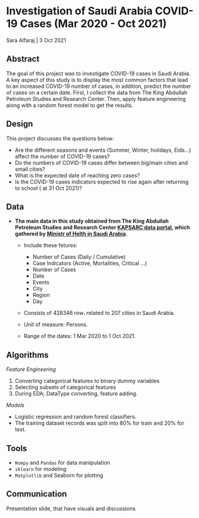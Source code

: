 # Investigation of Saudi Arabia COVID-19 Cases (Mar 2020 - Oct 2021)
Sara Alfaraj | 3 Oct 2021

## Abstract
The goal of this project was to investigate COVID-19 cases in Saudi Arabia. A key aspect of this study is to display the most common factors that lead to an increased COVID-19 number of cases, in addition, predict the number of cases on a certain date.  First, I collect the data from The King Abdullah Petroleum Studies and Research Center. Then, apply feature engineering along with a random forest model to get the results.    

## Design
This project discusses the questions below:
- Are the different seasons and events (Summer, Winter, holidays, Eids...) affect the number of COVID-19 cases?
- Do the numbers of COVID-19 cases differ between big/main cities and small cities?
- What is the expected date of reaching zero cases? 
- Is the COVID-19 cases indicators expected to rise again after returning to school ( at 31 Oct 2021)?

## Data
- **The main data in this study obtained from The King Abdullah Petroleum Studies and Research Center [KAPSARC data portal](https://datasource.kapsarc.org/explore/dataset/saudi-arabia-coronavirus-disease-covid-19-situation/export/?disjunctive.daily_cumulative&disjunctive.indicator&disjunctive.event&disjunctive.city_en&disjunctive.region_en), which gathered by [Ministr of Helth in Saudi Arabia](https://covid19.moh.gov.sa/).**
  - Include these fetures:
    - Number of Cases (Daily / Cumulative)
    - Case Indicators (Active, Mortalities, Critical ...)
    - Number of Cases 
    - Date
    - Events
    - City
    - Region
    - Day

  - Consists of 428346 row، related to 207 cities in Saudi Arabia.
  - Unit of measure: Persons.
  - Range of the dates: 1 Mar 2020 to 1 Oct 2021.

## Algorithms

*Feature Engineering*
1. Converting categorical features to binary dummy variables
2. Selecting subsets of categorical features 
3. During EDA; DataType converting, feature adding.


*Models*
- Logistic regression and random forest classifiers. 
- The training dataset records was split into 80% for train and 20% for test.

## Tools
- `Numpy` and `Pandas` for data manipulation
- `sklearn` for modeling
- `Matplotlib` and Seaborn for plotting


## Communication
Presentation slide, that have visuals and discussions  
